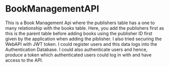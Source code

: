 # BookManagementAPI
This is a Book Management Api where the publishers table has a one to many relationship with the books table. 
Here, you add the publishers first as this is the parent table before adding books using the publisher ID first given by the application when adding the piblisher.
I also tried securing the WebAPI with JWT token.
I could register users and this data logs into the Authentication Database.
I could also authenticate users and hence, produce a token which authenticated users could log in with and have access to the API.
